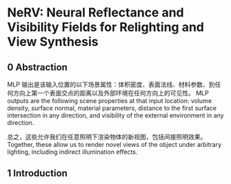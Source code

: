 # NeRV: Neural Reflectance and Visibility Fields for Relighting and View Synthesis

## 0 Abstraction

MLP 输出是该输入位置的以下场景属性：体积密度、表面法线、材料参数、到任何方向上第一个表面交点的距离以及外部环境在任何方向上的可见性。
MLP outputs are the following scene properties at that input location: volume density, surface normal, material parameters, distance to the first surface intersection in any direction, and visibility of the external environment in any direction.

总之，这些允许我们在任意照明下渲染物体的新视图，包括间接照明效果。
Together, these allow us to render novel views of the object under arbitrary lighting, including indirect illumination effects.

## 1 Introduction









